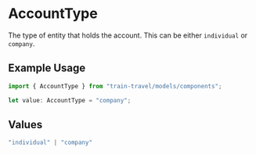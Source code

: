 # AccountType

The type of entity that holds the account. This can be either `individual` or `company`.

## Example Usage

```typescript
import { AccountType } from "train-travel/models/components";

let value: AccountType = "company";
```

## Values

```typescript
"individual" | "company"
```